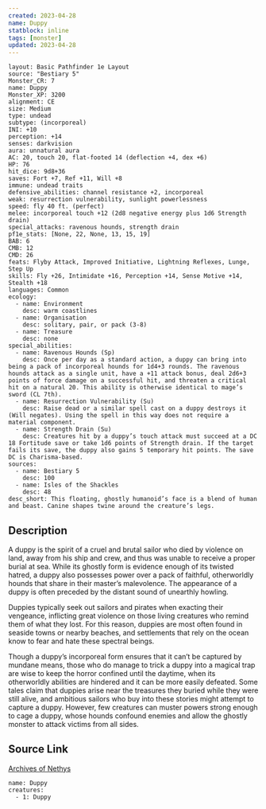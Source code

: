 ```yaml
---
created: 2023-04-28
name: Duppy
statblock: inline
tags: [monster]
updated: 2023-04-28
---
```

```statblock
layout: Basic Pathfinder 1e Layout
source: "Bestiary 5"
Monster_CR: 7
name: Duppy
Monster_XP: 3200
alignment: CE
size: Medium
type: undead
subtype: (incorporeal)
INI: +10
perception: +14
senses: darkvision
aura: unnatural aura
AC: 20, touch 20, flat-footed 14 (deflection +4, dex +6)
HP: 76
hit_dice: 9d8+36
saves: Fort +7, Ref +11, Will +8
immune: undead traits
defensive_abilities: channel resistance +2, incorporeal
weak: resurrection vulnerability, sunlight powerlessness
speed: fly 40 ft. (perfect)
melee: incorporeal touch +12 (2d8 negative energy plus 1d6 Strength drain)
special_attacks: ravenous hounds, strength drain
pf1e_stats: [None, 22, None, 13, 15, 19]
BAB: 6
CMB: 12
CMD: 26
feats: Flyby Attack, Improved Initiative, Lightning Reflexes, Lunge, Step Up
skills: Fly +26, Intimidate +16, Perception +14, Sense Motive +14, Stealth +18
languages: Common
ecology:
  - name: Environment
    desc: warm coastlines
  - name: Organisation
    desc: solitary, pair, or pack (3-8)
  - name: Treasure
    desc: none
special_abilities:
  - name: Ravenous Hounds (Sp)
    desc: Once per day as a standard action, a duppy can bring into being a pack of incorporeal hounds for 1d4+3 rounds. The ravenous hounds attack as a single unit, have a +11 attack bonus, deal 2d6+3 points of force damage on a successful hit, and threaten a critical hit on a natural 20. This ability is otherwise identical to mage’s sword (CL 7th).
  - name: Resurrection Vulnerability (Su)
    desc: Raise dead or a similar spell cast on a duppy destroys it (Will negates). Using the spell in this way does not require a material component.
  - name: Strength Drain (Su)
    desc: Creatures hit by a duppy’s touch attack must succeed at a DC 18 Fortitude save or take 1d6 points of Strength drain. If the target fails its save, the duppy also gains 5 temporary hit points. The save DC is Charisma-based.
sources:
  - name: Bestiary 5
    desc: 100
  - name: Isles of the Shackles
    desc: 48
desc_short: This floating, ghostly humanoid’s face is a blend of human and beast. Canine shapes twine around the creature’s legs.
```
## Description
A duppy is the spirit of a cruel and brutal sailor who died by violence on land, away from his ship and crew, and thus was unable to receive a proper burial at sea. While its ghostly form is evidence enough of its twisted hatred, a duppy also possesses power over a pack of faithful, otherworldly hounds that share in their master’s malevolence. The appearance of a duppy is often preceded by the distant sound of unearthly howling.

Duppies typically seek out sailors and pirates when exacting their vengeance, inflicting great violence on those living creatures who remind them of what they lost. For this reason, duppies are most often found in seaside towns or nearby beaches, and settlements that rely on the ocean know to fear and hate these spectral beings.

Though a duppy’s incorporeal form ensures that it can’t be captured by mundane means, those who do manage to trick a duppy into a magical trap are wise to keep the horror confined until the daytime, when its otherworldly abilities are hindered and it can be more easily defeated. Some tales claim that duppies arise near the treasures they buried while they were still alive, and ambitious sailors who buy into these stories might attempt to capture a duppy. However, few creatures can muster powers strong enough to cage a duppy, whose hounds confound enemies and allow the ghostly monster to attack victims from all sides.
## Source Link
[Archives of Nethys](https://aonprd.com/MonsterDisplay.aspx?ItemName=Duppy)
```encounter-table
name: Duppy
creatures:
  - 1: Duppy
```
